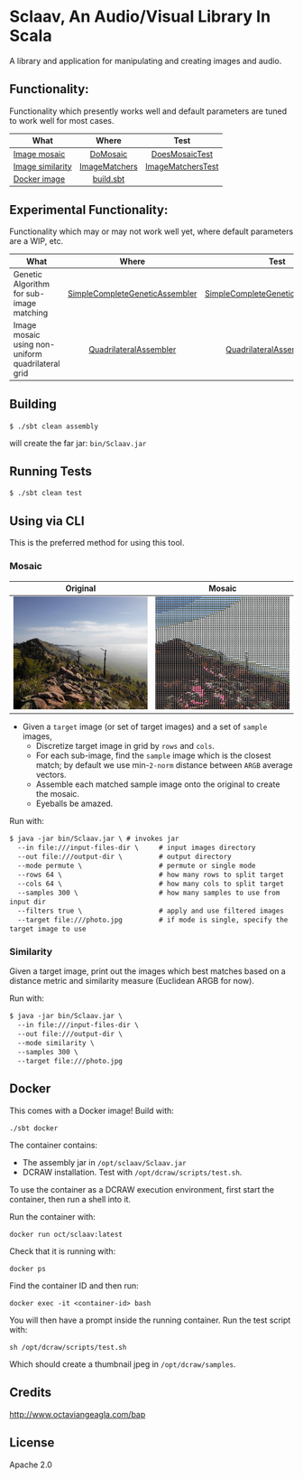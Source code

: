 # Sclaav, An Audio/Visual Library In Scala

A library and application for manipulating and creating images and audio.

## Functionality:

Functionality which presently works well and default parameters are tuned to work well for most cases.

| What                         | Where                                            | Test |
| ---------------------------- |:------------------------------------------------:|:-----:|
| [Image mosaic](#mosaic)      | [DoMosaic](https://github.com/ogeagla/sclaav/blob/master/src/main/scala/com/oct/sclaav/visual/assembly/mosaic/DoMosaic.scala) |[DoesMosaicTest](https://github.com/ogeagla/sclaav/blob/master/src/test/scala/com/oct/sclaav/visual/assembly/mosaic/DoesMosaicTest.scala)|
| [Image similarity](#similarity) | [ImageMatchers](https://github.com/ogeagla/sclaav/tree/master/src/main/scala/com/oct/sclaav/visual/search/ImageMatchers.scala)|[ImageMatchersTest](https://github.com/ogeagla/sclaav/tree/master/src/test/scala/com/oct/sclaav/visual/search/ImageMatchersTest.scala)|
| [Docker image](#docker) | [build.sbt](https://github.com/ogeagla/sclaav/tree/master/build.sbt) | |

## Experimental Functionality:

Functionality which may or may not work well yet, where default parameters are a WIP, etc.

| What                         | Where                                            | Test |
| ---------------------------- |:------------------------------------------------:|:-----:|
| Genetic Algorithm for sub-image matching      | [SimpleCompleteGeneticAssembler](https://github.com/ogeagla/sclaav/blob/master/src/main/scala/com/oct/sclaav/visual/assembly/genetic/SimpleCompleteGeneticAssembler.scala) |[SimpleCompleteGeneticAssemblerTest](https://github.com/ogeagla/sclaav/blob/master/src/test/scala/com/oct/sclaav/visual/assembly/genetic/SimpleCompleteGeneticAssemblerTest.scala)|
| Image mosaic using non-uniform quadrilateral grid      | [QuadrilateralAssembler](https://github.com/ogeagla/sclaav/blob/master/src/main/scala/com/oct/sclaav/visual/assembly/grid/QuadrilateralAssembler.scala) |[QuadrilateralAssemblerTest](https://github.com/ogeagla/sclaav/blob/master/src/test/scala/com/oct/sclaav/visual/assembly/grid/QuadrilateralAssemblerTest.scala)|

## Building

```
$ ./sbt clean assembly
```

will create the far jar: `bin/Sclaav.jar`

## Running Tests

```
$ ./sbt clean test
```

## Using via CLI

This is the preferred method for using this tool.

### Mosaic

| Original | Mosaic |
| -------- | ------ |
| <img src='https://github.com/ogeagla/sclaav/blob/master/src/test/resources/below-average-photography/0207-2014-05-1808-12-27-IMG_1328_marked.jpg'  height="200" width="300"> | <img src ='https://github.com/ogeagla/sclaav/blob/master/src/test/resources/assembled/mosaic/boulder-foothills-mosaic.jpeg' height="200" width="300"> |

 - Given a `target` image (or set of target images) and a set of `sample` images,
    - Discretize target image in grid by `rows` and `cols`.
    - For each sub-image, find the `sample` image which is the closest match; by default we use min-`2-norm` distance between `ARGB` average vectors.
    - Assemble each matched sample image onto the original to create the mosaic.
    - Eyeballs be amazed.

Run with:

```
$ java -jar bin/Sclaav.jar \ # invokes jar
  --in file:///input-files-dir \     # input images directory
  --out file:///output-dir \         # output directory
  --mode permute \                   # permute or single mode
  --rows 64 \                        # how many rows to split target
  --cols 64 \                        # how many cols to split target
  --samples 300 \                    # how many samples to use from input dir
  --filters true \                   # apply and use filtered images
  --target file:///photo.jpg         # if mode is single, specify the target image to use
```

### Similarity

Given a target image, print out the images which best matches based on a distance metric and similarity measure (Euclidean ARGB for now).
 
Run with:

```
$ java -jar bin/Sclaav.jar \ 
  --in file:///input-files-dir \     
  --out file:///output-dir \         
  --mode similarity \            
  --samples 300 \            
  --target file:///photo.jpg         
```

## Docker

This comes with a Docker image!  Build with:
```
./sbt docker
```

The container contains:
 - The assembly jar in `/opt/sclaav/Sclaav.jar`
 - DCRAW installation.  Test with `/opt/dcraw/scripts/test.sh`.

To use the container as a DCRAW execution environment, first start the container, then run a shell into it.

Run the container with:
```
docker run oct/sclaav:latest
```
Check that it is running with:
```
docker ps
```
Find the container ID and then run:
```
docker exec -it <container-id> bash
```
You will then have a prompt inside the running container.  Run the test script with:
```
sh /opt/dcraw/scripts/test.sh
```
Which should create a thumbnail jpeg in `/opt/dcraw/samples`.

## Credits
http://www.octaviangeagla.com/bap

## License
Apache 2.0
